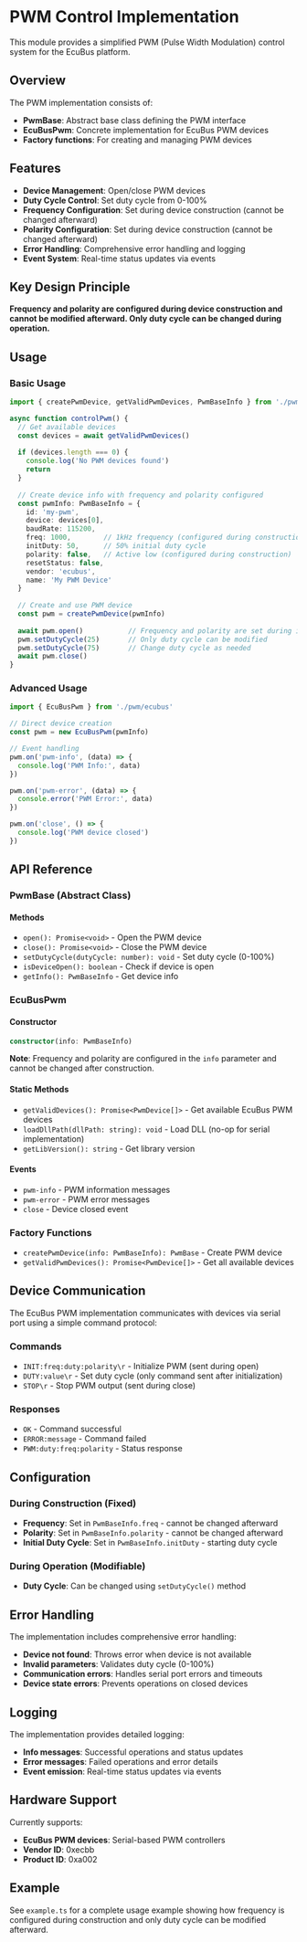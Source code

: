 # PWM Control Implementation

This module provides a simplified PWM (Pulse Width Modulation) control system for the EcuBus platform.

## Overview

The PWM implementation consists of:

- **PwmBase**: Abstract base class defining the PWM interface
- **EcuBusPwm**: Concrete implementation for EcuBus PWM devices
- **Factory functions**: For creating and managing PWM devices

## Features

- **Device Management**: Open/close PWM devices
- **Duty Cycle Control**: Set duty cycle from 0-100%
- **Frequency Configuration**: Set during device construction (cannot be changed afterward)
- **Polarity Configuration**: Set during device construction (cannot be changed afterward)
- **Error Handling**: Comprehensive error handling and logging
- **Event System**: Real-time status updates via events

## Key Design Principle

**Frequency and polarity are configured during device construction and cannot be modified afterward. Only duty cycle can be changed during operation.**

## Usage

### Basic Usage

```typescript
import { createPwmDevice, getValidPwmDevices, PwmBaseInfo } from './pwm'

async function controlPwm() {
  // Get available devices
  const devices = await getValidPwmDevices()
  
  if (devices.length === 0) {
    console.log('No PWM devices found')
    return
  }
  
  // Create device info with frequency and polarity configured
  const pwmInfo: PwmBaseInfo = {
    id: 'my-pwm',
    device: devices[0],
    baudRate: 115200,
    freq: 1000,        // 1kHz frequency (configured during construction)
    initDuty: 50,      // 50% initial duty cycle
    polarity: false,   // Active low (configured during construction)
    resetStatus: false,
    vendor: 'ecubus',
    name: 'My PWM Device'
  }
  
  // Create and use PWM device
  const pwm = createPwmDevice(pwmInfo)
  
  await pwm.open()           // Frequency and polarity are set during initialization
  pwm.setDutyCycle(25)       // Only duty cycle can be modified
  pwm.setDutyCycle(75)       // Change duty cycle as needed
  await pwm.close()
}
```

### Advanced Usage

```typescript
import { EcuBusPwm } from './pwm/ecubus'

// Direct device creation
const pwm = new EcuBusPwm(pwmInfo)

// Event handling
pwm.on('pwm-info', (data) => {
  console.log('PWM Info:', data)
})

pwm.on('pwm-error', (data) => {
  console.error('PWM Error:', data)
})

pwm.on('close', () => {
  console.log('PWM device closed')
})
```

## API Reference

### PwmBase (Abstract Class)

#### Methods

- `open(): Promise<void>` - Open the PWM device
- `close(): Promise<void>` - Close the PWM device
- `setDutyCycle(dutyCycle: number): void` - Set duty cycle (0-100%)
- `isDeviceOpen(): boolean` - Check if device is open
- `getInfo(): PwmBaseInfo` - Get device info

### EcuBusPwm

#### Constructor

```typescript
constructor(info: PwmBaseInfo)
```

**Note**: Frequency and polarity are configured in the `info` parameter and cannot be changed after construction.

#### Static Methods

- `getValidDevices(): Promise<PwmDevice[]>` - Get available EcuBus PWM devices
- `loadDllPath(dllPath: string): void` - Load DLL (no-op for serial implementation)
- `getLibVersion(): string` - Get library version

#### Events

- `pwm-info` - PWM information messages
- `pwm-error` - PWM error messages
- `close` - Device closed event

### Factory Functions

- `createPwmDevice(info: PwmBaseInfo): PwmBase` - Create PWM device
- `getValidPwmDevices(): Promise<PwmDevice[]>` - Get all available devices

## Device Communication

The EcuBus PWM implementation communicates with devices via serial port using a simple command protocol:

### Commands

- `INIT:freq:duty:polarity\r` - Initialize PWM (sent during open)
- `DUTY:value\r` - Set duty cycle (only command sent after initialization)
- `STOP\r` - Stop PWM output (sent during close)

### Responses

- `OK` - Command successful
- `ERROR:message` - Command failed
- `PWM:duty:freq:polarity` - Status response

## Configuration

### During Construction (Fixed)

- **Frequency**: Set in `PwmBaseInfo.freq` - cannot be changed afterward
- **Polarity**: Set in `PwmBaseInfo.polarity` - cannot be changed afterward
- **Initial Duty Cycle**: Set in `PwmBaseInfo.initDuty` - starting duty cycle

### During Operation (Modifiable)

- **Duty Cycle**: Can be changed using `setDutyCycle()` method

## Error Handling

The implementation includes comprehensive error handling:

- **Device not found**: Throws error when device is not available
- **Invalid parameters**: Validates duty cycle (0-100%)
- **Communication errors**: Handles serial port errors and timeouts
- **Device state errors**: Prevents operations on closed devices

## Logging

The implementation provides detailed logging:

- **Info messages**: Successful operations and status updates
- **Error messages**: Failed operations and error details
- **Event emission**: Real-time status updates via events

## Hardware Support

Currently supports:
- **EcuBus PWM devices**: Serial-based PWM controllers
- **Vendor ID**: 0xecbb
- **Product ID**: 0xa002

## Example

See `example.ts` for a complete usage example showing how frequency is configured during construction and only duty cycle can be modified afterward. 
